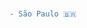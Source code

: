 
#                                                                    



```diff
- São Paulo 🇧🇷
```











 
